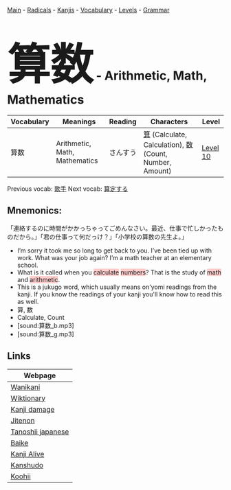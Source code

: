 <style> bigfont {font-size: 100px}</style>
[Main](../README.md) -
[Radicals](../radicals.md) -
[Kanjis](../kanjis.md) -
[Vocabulary](../vocabulary.md) -
[Levels](../levels.md) -
[Grammar](../grammar.md)
# <bigfont> 算数</bigfont> - Arithmetic, Math, Mathematics 

| Vocabulary | Meanings | Reading | Characters | Level |
| --- | --- | --- | --- | --- |
| 算数 | Arithmetic, Math, Mathematics | さんすう |  [算](../kanjis/算.md) (Calculate, Calculation), [数](../kanjis/数.md) (Count, Number, Amount) | [Level 10](../levels/wk_level10.md) |

Previous vocab: [歌手](歌手.md) Next vocab: [算定する](算定する.md) 

## Mnemonics:
「連絡するのに時間がかかっちゃってごめんなさい。最近、仕事で忙しかったものだから。」「君の仕事って何だっけ？」「小学校の算数の先生よ。」
* I’m sorry it took me so long to get back to you. I’ve been tied up with work. What was your job again? I’m a math teacher at an elementary school.
* What is it called when you <span style="background-color:#ffcccb"> calculate</span> <span style="background-color:#ffcccb"> numbers</span>? That is the study of <span style="background-color:#ffcccb"> math</span> and <span style="background-color:#ffcccb"> arithmetic</span>.
* This is a jukugo word, which usually means on'yomi readings from the kanji. If you know the readings of your kanji you'll know how to read this as well.
* 算, 数
* Calculate, Count
* [sound:算数_b.mp3]
* [sound:算数_g.mp3]


## Links 

| Webpage |
| --- |
| [Wanikani          ](https://www.wanikani.com/kanji/算数) |
| [Wiktionary        ](https://en.wiktionary.org/wiki/算数) |
| [Kanji damage      ](http://www.kanjidamage.com/kanji/search?utf8=✓&q=算数) |
| [Jitenon           ](https://jitenon.com/kanji/算数) |
| [Tanoshii japanese ](https://www.tanoshiijapanese.com/dictionary/kanji.cfm?k=算数) |
| [Baike             ](https://baike.baidu.com/item/算数) |
| [Kanji Alive       ](https://app.kanjialive.com/算数) |
| [Kanshudo          ](https://www.kanshudo.com/searchmn?q=算数) |
| [Koohii            ](https://kanji.koohii.com/study/kanji/算数) |
